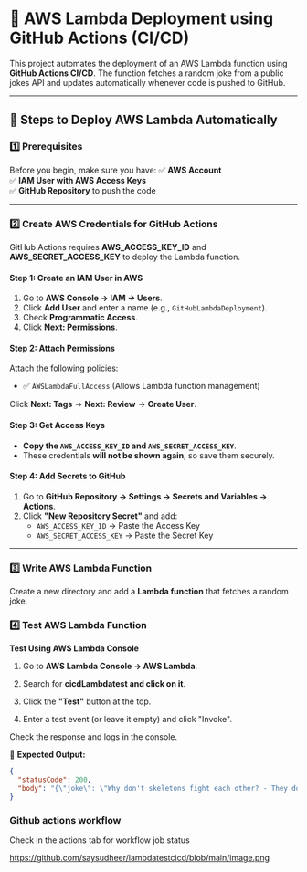 # 🚀 AWS Lambda Deployment using GitHub Actions (CI/CD)

This project automates the deployment of an AWS Lambda function using **GitHub Actions CI/CD**. The function fetches a random joke from a public jokes API and updates automatically whenever code is pushed to GitHub.

---

## **📌 Steps to Deploy AWS Lambda Automatically**
### **1️⃣ Prerequisites**
Before you begin, make sure you have:
✅ **AWS Account**   
✅ **IAM User with AWS Access Keys**  
✅ **GitHub Repository** to push the code  

---

### **2️⃣ Create AWS Credentials for GitHub Actions**
GitHub Actions requires **AWS_ACCESS_KEY_ID** and **AWS_SECRET_ACCESS_KEY** to deploy the Lambda function.

#### **Step 1: Create an IAM User in AWS**
1. Go to **AWS Console → IAM → Users**.
2. Click **Add User** and enter a name (e.g., `GitHubLambdaDeployment`).
3. Check **Programmatic Access**.
4. Click **Next: Permissions**.

#### **Step 2: Attach Permissions**
Attach the following policies:
- ✅ `AWSLambdaFullAccess` (Allows Lambda function management)


Click **Next: Tags** → **Next: Review** → **Create User**.

#### **Step 3: Get Access Keys**
- **Copy the `AWS_ACCESS_KEY_ID` and `AWS_SECRET_ACCESS_KEY`**.
- These credentials **will not be shown again**, so save them securely.

#### **Step 4: Add Secrets to GitHub**
1. Go to **GitHub Repository → Settings → Secrets and Variables → Actions**.
2. Click **"New Repository Secret"** and add:
   - `AWS_ACCESS_KEY_ID` → Paste the Access Key
   - `AWS_SECRET_ACCESS_KEY` → Paste the Secret Key

---

### **3️⃣ Write AWS Lambda Function**
Create a new directory and add a **Lambda function** that fetches a random joke.
### **4️⃣ Test AWS Lambda Function**

**Test Using AWS Lambda Console**

1. Go to **AWS Lambda Console → AWS Lambda**.

2. Search for **cicdLambdatest and click on it**.

3. Click the **"Test"** button at the top.

4. Enter a test event (or leave it empty) and click "Invoke".

Check the response and logs in the console.

📌 **Expected Output:**
```json
{
  "statusCode": 200,
  "body": "{\"joke\": \"Why don't skeletons fight each other? - They don't have the guts.\"}"
}
```

### **Github actions workflow**
Check in the actions tab for workflow job status

https://github.com/saysudheer/lambdatestcicd/blob/main/image.png
